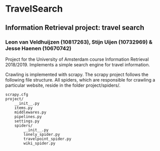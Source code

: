 # TravelSearch
## Information Retrieval project: travel search
### Leon van Veldhuijzen (10817263), Stijn Uijen (10732969) & Jesse Haenen (10670742)

Project for the University of Amsterdam course Information Retrieval 2018/2019. Implements a simple search engine for travel information.

Crawling is implemented with scrapy. The scrapy project follows the following file structure. All spiders, which are responsible for crawling a particular website, reside in the folder project/spiders/.

```
scrapy.cfg
project/
    __init__.py
    items.py
    middlewares.py
    pipelines.py
    settings.py
    spiders/
        __init__.py
        lonely_spider.py
        travelpoint_spider.py
        wiki_spider.py
```
